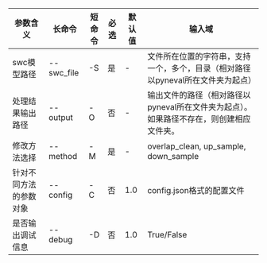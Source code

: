 
| 参数含义 | 长命令 | 短命令 | 必选 | 默认值 | 输入域 |
| --- | --- | --- | --- | --- | --- |
| swc模型路径 | --swc_file | -S | 是 | - | 文件所在位置的字符串，支持一个，多个，目录（相对路径以pyneval所在文件夹为起点） |
| 处理结果输出路径 | --output | -O | 否 | - | 输出文件的路径（相对路径以pyneval所在文件夹为起点）。如果路径不存在，则创建相应文件夹。 |
| 修改方法选择 | --method | -M | 是 | - | overlap_clean, up_sample, down_sample |
| 针对不同方法的参数对象 | --config | -C | 否 | 1.0 | config.json格式的配置文件 |
| 是否输出调试信息 | --debug | -D | 否 | 1.0 | True/False |
